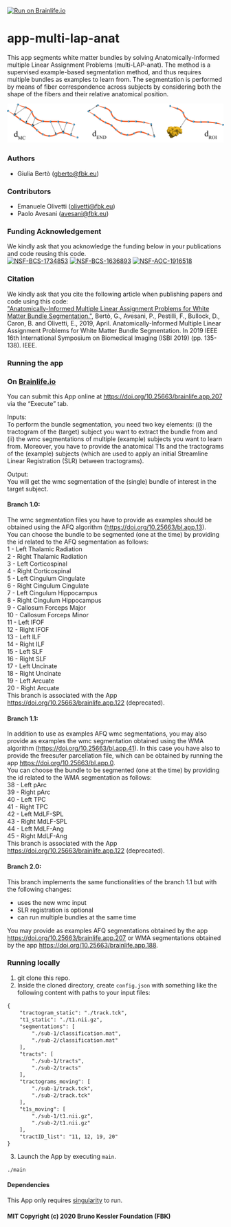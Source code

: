 [![Run on Brainlife.io](https://img.shields.io/badge/Brainlife-bl.app.207-blue.svg)](https://doi.org/10.25663/brainlife.app.207)

# app-multi-lap-anat
This app segments white matter bundles by solving Anatomically-Informed multiple Linear Assignment Problems (multi-LAP-anat). The method is a supervised example-based segmentation method, and thus requires multiple bundles as examples to learn from. The segmentation is performed by means of fiber correspondence across subjects by considering both the shape of the fibers and their relative anatomical position.

![](app-lap-anat-avatar.png)

### Authors
- Giulia Bertò (gberto@fbk.eu)

### Contributors
- Emanuele Olivetti (olivetti@fbk.eu)
- Paolo Avesani (avesani@fbk.eu)

### Funding Acknowledgement
We kindly ask that you acknowledge the funding below in your publications and code reusing this code. \
[![NSF-BCS-1734853](https://img.shields.io/badge/NSF_BCS-1734853-blue.svg)](https://nsf.gov/awardsearch/showAward?AWD_ID=1734853)
[![NSF-BCS-1636893](https://img.shields.io/badge/NSF_BCS-1636893-blue.svg)](https://nsf.gov/awardsearch/showAward?AWD_ID=1636893)
[![NSF-AOC-1916518](https://img.shields.io/badge/NSF_AOC-1916518-blue.svg)](https://nsf.gov/awardsearch/showAward?AWD_ID=1916518)

### Citation
We kindly ask that you cite the following article when publishing papers and code using this code: \
["Anatomically-Informed Multiple Linear Assignment Problems for White Matter Bundle Segmentation."](https://doi.org/10.1109/ISBI.2019.8759174), Bertò, G., Avesani, P., Pestilli, F., Bullock, D., Caron, B. and Olivetti, E., 2019, April. Anatomically-Informed Multiple Linear Assignment Problems for White Matter Bundle Segmentation. In 2019 IEEE 16th International Symposium on Biomedical Imaging (ISBI 2019) (pp. 135-138). IEEE.

### Running the app
### On [Brainlife.io](http://brainlife.io/) 
You can submit this App online at https://doi.org/10.25663/brainlife.app.207 via the “Execute” tab.

Inputs: \
To perform the bundle segmentation, you need two key elements: (i) the tractogram of the (target) subject you want to extract the bundle from and (ii) the wmc segmentations of multiple (example) subjects you want to learn from. Moreover, you have to provide the anatomical T1s and the tractograms of the (example) subjects (which are used to apply an initial Streamline Linear Registration (SLR) between tractograms).  

Output: \
You will get the wmc segmentation of the (single) bundle of interest in the target subject.

#### Branch 1.0:
The wmc segmentation files you have to provide as examples should be obtained using the AFQ algorithm (https://doi.org/10.25663/bl.app.13). \
You can choose the bundle to be segmented (one at the time) by providing the id related to the AFQ segmentation as follows: \
1 - Left Thalamic Radiation \
2 - Right Thalamic Radiation \
3 - Left Corticospinal \
4 - Right Corticospinal \
5 - Left Cingulum Cingulate \
6 - Right Cingulum Cingulate \
7 - Left Cingulum Hippocampus \
8 - Right Cingulum Hippocampus \
9 - Callosum Forceps Major \
10 - Callosum Forceps Minor \
11 - Left IFOF \
12 - Right IFOF \
13 - Left ILF \
14 - Right ILF \
15 - Left SLF \
16 - Right SLF \
17 - Left Uncinate \
18 - Right Uncinate \
19 - Left Arcuate \
20 - Right Arcuate \
This branch is associated with the App https://doi.org/10.25663/brainlife.app.122 (deprecated).

#### Branch 1.1:
In addition to use as examples AFQ wmc segmentations, you may also provide as examples the wmc segmentation obtained using the WMA algorithm (https://doi.org/10.25663/bl.app.41). In this case you have also to provide the freesufer parcellation file, which can be obtained by running the app https://doi.org/10.25663/bl.app.0. \
You can choose the bundle to be segmented (one at the time) by providing the id related to the WMA segmentation as follows: \
38 - Left pArc \
39 - Right pArc \
40 - Left TPC \
41 - Right TPC \
42 - Left MdLF-SPL \
43 - Right MdLF-SPL \
44 - Left MdLF-Ang \
45 - Right MdLF-Ang \
This branch is associated with the App https://doi.org/10.25663/brainlife.app.122 (deprecated).

#### Branch 2.0:
This branch implements the same functionalities of the branch 1.1 but with the following changes: 
- uses the new wmc input 
- SLR registration is optional
- can run multiple bundles at the same time 

You may provide as examples AFQ segmentations obtained by the app https://doi.org/10.25663/brainlife.app.207 or WMA segmentations obtained by the app https://doi.org/10.25663/brainlife.app.188.

### Running locally
1. git clone this repo.
2. Inside the cloned directory, create `config.json` with something like the following content with paths to your input files:
```
{
    "tractogram_static": "./track.tck",
    "t1_static": "./t1.nii.gz",
    "segmentations": [
        "./sub-1/classification.mat",           
        "./sub-2/classification.mat"
    ],
    "tracts": [
        "./sub-1/tracts",
        "./sub-2/tracts"
    ],
    "tractograms_moving": [
        "./sub-1/track.tck",
        "./sub-2/track.tck"
    ],
    "t1s_moving": [
        "./sub-1/t1.nii.gz",
        "./sub-2/t1.nii.gz"
    ],
    "tractID_list": "11, 12, 19, 20"
}
```
3. Launch the App by executing `main`.
```
./main
```

#### Dependencies
This App only requires [singularity](https://sylabs.io/singularity/) to run.

#### MIT Copyright (c) 2020 Bruno Kessler Foundation (FBK)
